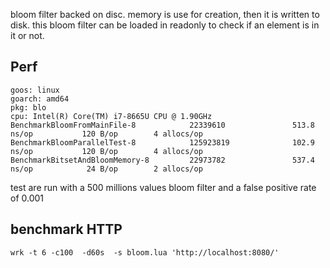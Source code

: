 bloom filter backed on disc.
memory is use for creation, then it is written to disk.
this bloom filter can be loaded in readonly to check if an element is in it or not.

## Perf
```
goos: linux
goarch: amd64
pkg: blo
cpu: Intel(R) Core(TM) i7-8665U CPU @ 1.90GHz
BenchmarkBloomFromMainFile-8            22339610               513.8 ns/op           120 B/op        4 allocs/op
BenchmarkBloomParallelTest-8            125923819              102.9 ns/op           120 B/op        4 allocs/op
BenchmarkBitsetAndBloomMemory-8         22973782               537.4 ns/op            24 B/op        2 allocs/op
```
test are run with a 500 millions values bloom filter and a false positive rate of 0.001

## benchmark HTTP
```
wrk -t 6 -c100  -d60s  -s bloom.lua 'http://localhost:8080/'
```
